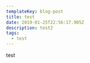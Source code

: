 ```yaml
---
templateKey: blog-post
title: test
date: 2019-01-25T22:56:17.905Z
description: test2
tags:
  - test
---
```

test
